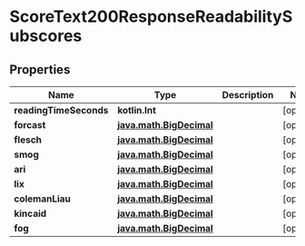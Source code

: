 
# ScoreText200ResponseReadabilitySubscores

## Properties
Name | Type | Description | Notes
------------ | ------------- | ------------- | -------------
**readingTimeSeconds** | **kotlin.Int** |  |  [optional]
**forcast** | [**java.math.BigDecimal**](java.math.BigDecimal.md) |  |  [optional]
**flesch** | [**java.math.BigDecimal**](java.math.BigDecimal.md) |  |  [optional]
**smog** | [**java.math.BigDecimal**](java.math.BigDecimal.md) |  |  [optional]
**ari** | [**java.math.BigDecimal**](java.math.BigDecimal.md) |  |  [optional]
**lix** | [**java.math.BigDecimal**](java.math.BigDecimal.md) |  |  [optional]
**colemanLiau** | [**java.math.BigDecimal**](java.math.BigDecimal.md) |  |  [optional]
**kincaid** | [**java.math.BigDecimal**](java.math.BigDecimal.md) |  |  [optional]
**fog** | [**java.math.BigDecimal**](java.math.BigDecimal.md) |  |  [optional]



